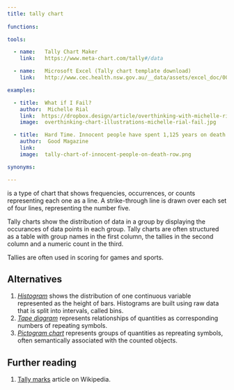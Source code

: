 ```yaml
---
title: tally chart
  
functions:

tools:

  - name:   Tally Chart Maker
    link:   https://www.meta-chart.com/tally#/data

  - name:   Microsoft Excel (Tally chart template download)
    link:   http://www.cec.health.nsw.gov.au/__data/assets/excel_doc/0008/339956/Tally-sheet-template.xls

examples:

  - title:  What if I Fail?
    author:  Michelle Rial
    link:  https://dropbox.design/article/overthinking-with-michelle-rial
    image:  overthinking-chart-illustrations-michelle-rial-fail.jpg

  - title:  Hard Time. Innocent people have spent 1,125 years on death row.
    author:  Good Magazine
    link:  
    image:  tally-chart-of-innocent-people-on-death-row.png

synonyms:

---
```


is a type of chart that shows frequencies, occurrences, or counts representing each one as a line. A strike-through line is drawn over each set of four lines, representing the number five.

<!--more-->
Tally charts show the distribution of data in a group by displaying the occurances of data points in each group. Tally charts are often structured as a table with group names in the first column, the tallies in the second column and a numeric count in the third.

Tallies are often used in scoring for games and sports.

## Alternatives
1. [*Histogram*](/histogram) shows the distribution of one continuous variable represented as the height of bars. Histograms are built using raw data that is split into intervals, called bins. 
2. [*Tape diagram*](/tape-diagram) represents relationships of quantities as corresponding numbers of repeating symbols.
3. [*Pictogram chart*](/pictogram-chart) represents groups of quantities as repreating symbols, often semantically associated with the counted objects. 

## Further reading
1. [Tally marks](https://en.wikipedia.org/wiki/Tally_marks) article on Wikipedia.
